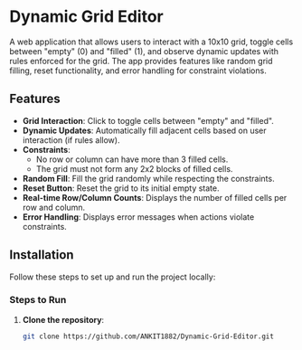 # Dynamic Grid Editor

A web application that allows users to interact with a 10x10 grid, toggle cells between "empty" (0) and "filled" (1), and observe dynamic updates with rules enforced for the grid. The app provides features like random grid filling, reset functionality, and error handling for constraint violations.

## Features

- **Grid Interaction**: Click to toggle cells between "empty" and "filled".
- **Dynamic Updates**: Automatically fill adjacent cells based on user interaction (if rules allow).
- **Constraints**: 
  - No row or column can have more than 3 filled cells.
  - The grid must not form any 2x2 blocks of filled cells.
- **Random Fill**: Fill the grid randomly while respecting the constraints.
- **Reset Button**: Reset the grid to its initial empty state.
- **Real-time Row/Column Counts**: Displays the number of filled cells per row and column.
- **Error Handling**: Displays error messages when actions violate constraints.

## Installation

Follow these steps to set up and run the project locally:

### Steps to Run

1. **Clone the repository**:
   ```bash
   git clone https://github.com/ANKIT1882/Dynamic-Grid-Editor.git
